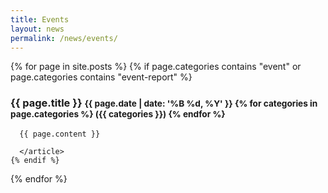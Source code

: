 ```yaml
---
title: Events
layout: news
permalink: /news/events/
---
```


<div class="grid">
  {% for page in site.posts %}
    {% if page.categories contains "event" or page.categories contains "event-report" %}
    <article class="news">
     <h3>
        {{ page.title }}
        <small class="pull-right">{{ page.date | date: '%B %d, %Y' }} {% for categories in page.categories %} ({{ categories }}) {% endfor %}</small>
      </h3>

      {{ page.content }}

      </article>
    {% endif %}
  {% endfor %}
</div>
